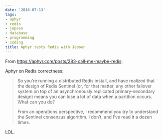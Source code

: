 ```yaml
---
date: '2016-07-13'
tags:
- aphyr
- redis
- jepsen
- database
- programming
- coding
title: Aphyr tests Redis with Jepsen
---
```


From https://aphyr.com/posts/283-call-me-maybe-redis:

Aphyr on Redis correctness:

>So you’re running a distributed Redis install, and have realized that the design of Redis Sentinel (or, for that matter, any other failover system on top of an asynchronously replicated primary-secondary design) means you can lose a lot of data when a partition occurs. What can you do?
>
>From an operations perspective, I recommend you try to understand the Sentinel consensus algorithm. I don’t, and I’ve read it a dozen times.

LOL.
